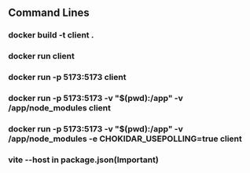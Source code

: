 ## Command Lines

### docker build -t client .
### docker run client
### docker run -p 5173:5173 client
### docker run -p 5173:5173 -v "$(pwd):/app" -v /app/node_modules client
### docker run -p 5173:5173 -v "$(pwd):/app" -v /app/node_modules -e CHOKIDAR_USEPOLLING=true client
### vite --host in package.json(Important)